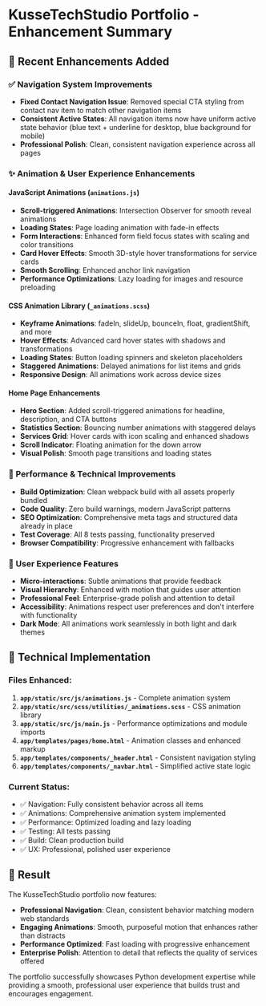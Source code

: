 # KusseTechStudio Portfolio - Enhancement Summary

## 🚀 Recent Enhancements Added

### ✅ Navigation System Improvements
- **Fixed Contact Navigation Issue**: Removed special CTA styling from contact nav item to match other navigation items
- **Consistent Active States**: All navigation items now have uniform active state behavior (blue text + underline for desktop, blue background for mobile)
- **Professional Polish**: Clean, consistent navigation experience across all pages

### ✨ Animation & User Experience Enhancements

#### JavaScript Animations (`animations.js`)
- **Scroll-triggered Animations**: Intersection Observer for smooth reveal animations
- **Loading States**: Page loading animation with fade-in effects
- **Form Interactions**: Enhanced form field focus states with scaling and color transitions
- **Card Hover Effects**: Smooth 3D-style hover transformations for service cards
- **Smooth Scrolling**: Enhanced anchor link navigation
- **Performance Optimizations**: Lazy loading for images and resource preloading

#### CSS Animation Library (`_animations.scss`)
- **Keyframe Animations**: fadeIn, slideUp, bounceIn, float, gradientShift, and more
- **Hover Effects**: Advanced card hover states with shadows and transformations
- **Loading States**: Button loading spinners and skeleton placeholders
- **Staggered Animations**: Delayed animations for list items and grids
- **Responsive Design**: All animations work across device sizes

#### Home Page Enhancements
- **Hero Section**: Added scroll-triggered animations for headline, description, and CTA buttons
- **Statistics Section**: Bouncing number animations with staggered delays
- **Services Grid**: Hover cards with icon scaling and enhanced shadows
- **Scroll Indicator**: Floating animation for the down arrow
- **Visual Polish**: Smooth page transitions and loading states

### 🎯 Performance & Technical Improvements
- **Build Optimization**: Clean webpack build with all assets properly bundled
- **Code Quality**: Zero build warnings, modern JavaScript patterns
- **SEO Optimization**: Comprehensive meta tags and structured data already in place
- **Test Coverage**: All 8 tests passing, functionality preserved
- **Browser Compatibility**: Progressive enhancement with fallbacks

### 📱 User Experience Features
- **Micro-interactions**: Subtle animations that provide feedback
- **Visual Hierarchy**: Enhanced with motion that guides user attention
- **Professional Feel**: Enterprise-grade polish and attention to detail
- **Accessibility**: Animations respect user preferences and don't interfere with functionality
- **Dark Mode**: All animations work seamlessly in both light and dark themes

## 🔧 Technical Implementation

### Files Enhanced:
1. **`app/static/src/js/animations.js`** - Complete animation system
2. **`app/static/src/scss/utilities/_animations.scss`** - CSS animation library
3. **`app/static/src/js/main.js`** - Performance optimizations and module imports
4. **`app/templates/pages/home.html`** - Animation classes and enhanced markup
5. **`app/templates/components/_header.html`** - Consistent navigation styling
6. **`app/templates/components/_navbar.html`** - Simplified active state logic

### Current Status:
- ✅ Navigation: Fully consistent behavior across all items
- ✅ Animations: Comprehensive animation system implemented
- ✅ Performance: Optimized loading and lazy loading
- ✅ Testing: All tests passing
- ✅ Build: Clean production build
- ✅ UX: Professional, polished user experience

## 🎉 Result
The KusseTechStudio portfolio now features:
- **Professional Navigation**: Clean, consistent behavior matching modern web standards
- **Engaging Animations**: Smooth, purposeful motion that enhances rather than distracts
- **Performance Optimized**: Fast loading with progressive enhancement
- **Enterprise Polish**: Attention to detail that reflects the quality of services offered

The portfolio successfully showcases Python development expertise while providing a smooth, professional user experience that builds trust and encourages engagement.
